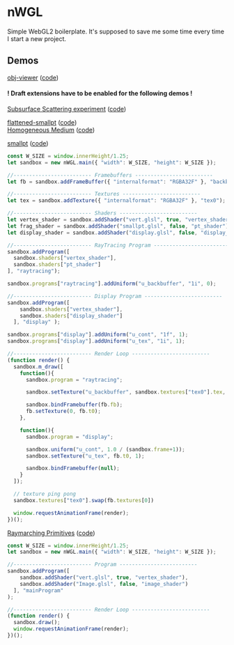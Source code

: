 # nWGL

Simple WebGL2 boilerplate. It's supposed to save me some time every time I start a new project.

## Demos
[obj-viewer](https://mourtz.github.io/nWGL-examples/obj-viewer/index.html)
([code](https://github.com/Mourtz/nWGL-examples/tree/master/obj-viewer))

#### ! Draft extensions have to be enabled for the following demos !
[Subsurface Scattering experiment](https://mourtz.github.io/nWGL-playground/index?scene=subsurface) 
([code](https://github.com/Mourtz/nWGL-playground/tree/master/examples/subsurface))

[flattened-smallpt](https://mourtz.github.io/nWGL-playground/index?scene=smallpt) ([code](https://github.com/Mourtz/nWGL-playground/tree/master/examples/smallpt)) \
[Homogeneous Medium](https://mourtz.github.io/nWGL-playground/index?scene=volume) ([code](https://github.com/Mourtz/nWGL-playground/tree/master/examples/medium0))

[smallpt](https://mourtz.github.io/nWGL-examples/smallpt/smallpt.html) 
([code](https://github.com/Mourtz/nWGL-examples/tree/master/smallpt))

```js
const W_SIZE = window.innerHeight/1.25;
let sandbox = new nWGL.main({ "width": W_SIZE, "height": W_SIZE });

//------------------------- Framebuffers -------------------------
let fb = sandbox.addFrameBuffer({ "internalformat": "RGBA32F" }, "backbuffer");

//------------------------- Textures -------------------------
let tex = sandbox.addTexture({ "internalformat": "RGBA32F" }, "tex0");

//------------------------- Shaders -------------------------
let vertex_shader = sandbox.addShader("vert.glsl", true, "vertex_shader");
let frag_shader = sandbox.addShader("smallpt.glsl", false, "pt_shader");
let display_shader = sandbox.addShader("display.glsl", false, "display_shader");

//------------------------- RayTracing Program -------------------------
sandbox.addProgram([
  sandbox.shaders["vertex_shader"], 
  sandbox.shaders["pt_shader"] 
], "raytracing");

sandbox.programs["raytracing"].addUniform("u_backbuffer", "1i", 0);

//------------------------- Display Program -------------------------
sandbox.addProgram([
    sandbox.shaders["vertex_shader"],
    sandbox.shaders["display_shader"]
  ], "display" );

sandbox.programs["display"].addUniform("u_cont", "1f", 1);    
sandbox.programs["display"].addUniform("u_tex", "1i", 1);

//------------------------- Render Loop -------------------------
(function render() {
  sandbox.m_draw([
    function(){
      sandbox.program = "raytracing";

      sandbox.setTexture("u_backbuffer", sandbox.textures["tex0"].tex, 0);

      sandbox.bindFramebuffer(fb.fb);
      fb.setTexture(0, fb.t0);
    },

    function(){
      sandbox.program = "display";

      sandbox.uniform("u_cont", 1.0 / (sandbox.frame+1));
      sandbox.setTexture("u_tex", fb.t0, 1);

      sandbox.bindFramebuffer(null);
    }
  ]);

  // texture ping pong
  sandbox.textures["tex0"].swap(fb.textures[0])

  window.requestAnimationFrame(render);
})();
```
[Raymarching Primitives](https://mourtz.github.io/nWGL-examples/raymarching_primitives/raymarching_primitives.html)
([code](https://github.com/Mourtz/nWGL-examples/tree/master/raymarching_primitives))
```js
const W_SIZE = window.innerHeight/1.25;
let sandbox = new nWGL.main({ "width": W_SIZE, "height": W_SIZE });

//------------------------- Program -------------------------
sandbox.addProgram([
    sandbox.addShader("vert.glsl", true, "vertex_shader"),
    sandbox.addShader("Image.glsl", false, "image_shader")
  ], "mainProgram"
);

//------------------------- Render Loop -------------------------
(function render() {
  sandbox.draw();
  window.requestAnimationFrame(render);
})();
```
